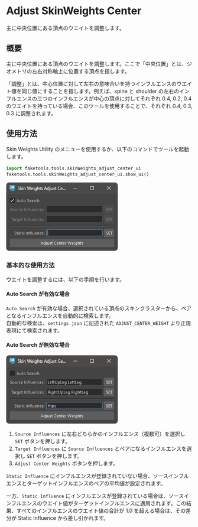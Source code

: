 # Adjust SkinWeights Center

主に中央位置にある頂点のウエイトを調整します。

## 概要

主に中央位置にある頂点のウエイトを調整します。ここで「中央位置」とは、ジオメトリの左右対称軸上に位置する頂点を指します。

「調整」とは、中心位置に対して左右の意味合いを持つインフルエンスのウエイト値を同じ値にすることを指します。例えば、spine と shoulder の左右のインフルエンスの三つのインフルエンスが中心の頂点に対してそれぞれ 0.4, 0.2, 0.4 のウエイトを持っている場合、このツールを使用することで、それぞれ 0.4, 0.3, 0.3 に調整されます。


## 使用方法

Skin Weights Utility のメニューを使用するか、以下のコマンドでツールを起動します。

```python
import faketools.tools.skinWeights_adjust_center_ui
faketools.tools.skinWeights_adjust_center_ui.show_ui()
```

![image001](images/skinWeights_adjust_center/image001.png)

### 基本的な使用方法

ウエイトを調整するには、以下の手順を行います。

#### Auto Search が有効な場合

`Auto Search` が有効な場合、選択されている頂点のスキンクラスターから、ペアとなるインフルエンスを自動的に検索します。  
自動的な検索は、`settings.json` に記述された `ADJUST_CENTER_WEIGHT` より正規表現にて検索されます。

#### Auto Search が無効な場合

![image002](images/skinWeights_adjust_center/image002.png)


1. `Source Influences` に左右どちらかのインフルエンス（複数可）を選択し `SET` ボタンを押します。
2. `Target Influences` に `Source Influences` とペアになるインフルエンスを選択し `SET` ボタンを押します。
3. `Adjust Center Weights` ボタンを押します。

`Static Influence` にインフルエンスが登録されていない場合、ソースインフルエンスとターゲットインフルエンスのペアの平均値が設定されます。

一方、`Static Influence` にインフルエンスが登録されている場合は、ソースインフルエンスのウエイト値がターゲットインフルエンスに適用されます。この結果、すべてのインフルエンスのウエイト値の合計が 1.0 を超える場合は、その差分が Static Influence から差し引かれます。
